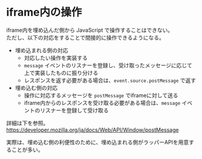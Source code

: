 # iframe内の操作

iframe内を埋め込んだ側から JavaScript で操作することはできない。  
ただし、以下の対応をすることで間接的に操作できるようになる。

- 埋め込まれる側の対応
    - 対応したい操作を実装する
    - `message` イベントのリスナーを登録し、受け取ったメッセージに応じて上で実装したものに振り分ける
    - レスポンスを返す必要がある場合は、`event.source.postMessage` で返す
- 埋め込む側の対応
    - 操作に対応するメッセージを `postMessage` でiframeに対して送る
    - iframe内からのレスポンスを受け取る必要がある場合は、`message` イベントのリスナーを登録して受け取る

詳細は下を参照。  
https://developer.mozilla.org/ja/docs/Web/API/Window/postMessage

実際は、埋め込む側の利便性のために、埋め込まれる側がラッパーAPIを用意することが多い。
